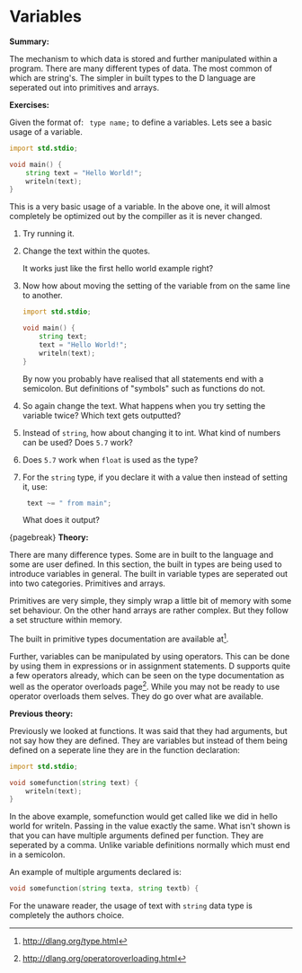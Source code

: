 # Variables
**Summary:**

The mechanism to which data is stored and further manipulated within a program. There are many different types of data. The most common of which are string's.
The simpler in built types to the D language are seperated out into primitives and arrays.

**Exercises:**

Given the format of: `` type name;`` to define a variables. Lets see a basic usage of a variable.

```D
import std.stdio;

void main() {
	string text = "Hello World!";
	writeln(text);
}
```
This is a very basic usage of a variable. In the above one, it will almost completely be optimized out by the compiller as it is never changed.

1. Try running it.
2. Change the text within the quotes.

    It works just like the first hello world example right?

3. Now how about moving the setting of the variable from on the same line to another.

    ```D
    import std.stdio;

    void main() {
        string text;
        text = "Hello World!";
        writeln(text);
    }
    ```

    By now you probably have realised that all statements end with a semicolon. But definitions of "symbols" such as functions do not.

4. So again change the text. What happens when you try setting the variable twice? Which text gets outputted?
5. Instead of ``string``, how about changing it to int. What kind of numbers can be used? Does ``5.7`` work?
6. Does ``5.7`` work when ``float`` is used as the type?
7. For the ``string`` type, if you declare it with a value then instead of setting it, use:
    ```D
     text ~= " from main";
    ```

    What does it output?

{pagebreak}
**Theory:**

There are many difference types. Some are in built to the language and some are user defined. In this section, the built in types are being used to introduce variables in general. The built in variable types are seperated out into two categories. Primitives and arrays.

Primitives are very simple, they simply wrap a little bit of memory with some set behaviour. On the other hand arrays are rather complex. But they follow a set structure within memory.

The built in primitive types documentation are available at[^DSupportTypes].

Further, variables can be manipulated by using operators. This can be done by using them in expressions or in assignment statements.
D supports quite a few operators already, which can be seen on the type documentation as well as the operator overloads page[^DOperatorOverloads]. While you may not be ready to use operator overloads them selves. They do go over what are available.

**Previous theory:**

Previously we looked at functions. It was said that they had arguments, but not say how they are defined. They are variables but instead of them being defined on a seperate line they are in the function declaration:

```D
import std.stdio;

void somefunction(string text) {
    writeln(text);
}
```
In the above example, somefunction would get called like we did in hello world for writeln. Passing in the value exactly the same. What isn't shown is that you can have multiple arguments defined per function. They are seperated by a comma. Unlike variable definitions normally which must end in a semicolon.

An example of multiple arguments declared is:
```D
void somefunction(string texta, string textb) {
```
For the unaware reader, the usage of text with ``string`` data type is completely the authors choice.

[^DSupportTypes]: http://dlang.org/type.html
[^DOperatorOverloads]: http://dlang.org/operatoroverloading.html
